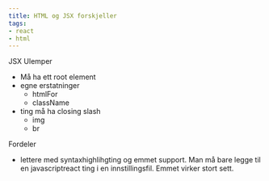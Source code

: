 ```yaml
---
title: HTML og JSX forskjeller
tags:
- react
- html
---
```


JSX
Ulemper
- Må ha ett root element
- egne erstatninger
  - htmlFor
  - className
- ting må ha closing slash
  - img
  - br

Fordeler
- lettere med syntaxhighlihgting og emmet support. Man må bare legge til en javascriptreact ting i en innstillingsfil. Emmet virker stort sett.

